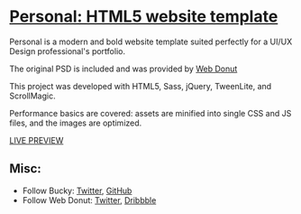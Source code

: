 # [Personal: HTML5 website template](http://buckymaler.com/featured-work/personal)

Personal is a modern and bold website template suited perfectly for a UI/UX Design professional's portfolio.

The original PSD is included and was provided by [Web Donut](http://webdonut.net)

This project was developed with HTML5, Sass, jQuery, TweenLite, and ScrollMagic.

Performance basics are covered: assets are minified into single CSS and JS files, and the images are optimized.

[LIVE PREVIEW](http://buckymaler.com/featured-work/personal)

## Misc:

* Follow Bucky: [Twitter](https://twitter.com/BuckyMaler), [GitHub](https://github.com/BuckyMaler)
* Follow Web Donut: [Twitter](https://twitter.com/@thewebdonut), [Dribbble](https://dribbble.com/WebDonut)
